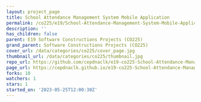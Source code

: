 ```yaml
---
layout: project_page
title: School Attendance Management System Mobile Application
permalink: /co225/e19/School-Attendance-Management-System-Mobile-Application/
description: ''
has_children: false
parent: E19 Software Constructions Projects (CO225)
grand_parent: Software Constructions Projects (CO225)
cover_url: /data/categories/co225/cover_page.jpg
thumbnail_url: /data/categories/co225/thumbnail.jpg
repo_url: https://github.com/cepdnaclk/e19-co225-School-Attendance-Management-System-Mobile-Application
page_url: https://cepdnaclk.github.io/e19-co225-School-Attendance-Management-System-Mobile-Application
forks: 10
watchers: 1
stars: 1
started_on: '2023-05-25T12:00:30Z'
---
```


